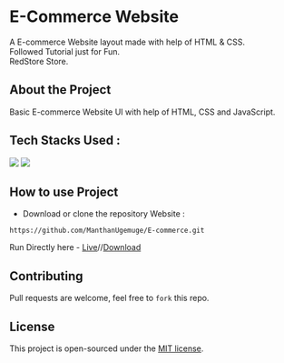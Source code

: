 # E-Commerce Website
A E-commerce Website layout made with help of HTML & CSS. </br>
Followed Tutorial just for Fun. </br>
RedStore Store.

## About the Project
Basic E-commerce Website UI with help of HTML, CSS and JavaScript.

## Tech Stacks Used :

<a target="_blank" href="https://www.w3schools.com/html/default.asp"><img src="https://img.shields.io/badge/html5%20-%23E34F26.svg?&style=for-the-badge&logo=html5&logoColor=white"></img></a>
<a target="_blank" href="https://www.w3schools.com/css/default.asp"><img src="https://img.shields.io/badge/css3%20-%231572B6.svg?&style=for-the-badge&logo=css3&logoColor=white"></img></a>

## How to use Project

- Download or clone the repository Website : 
```
https://github.com/ManthanUgemuge/E-commerce.git
``` 
Run Directly here - [Live](https://manthanugemuge.github.io/E-commerce/)//[Download](https://github.com/ManthanUgemuge/E-commerce/archive/refs/heads/main.zip)

## Contributing
Pull requests are welcome, feel free to ```fork``` this repo.

## License
This project is open-sourced under the [MIT license]().


